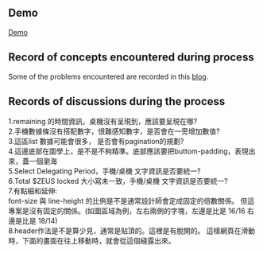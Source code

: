 ## Demo

[Demo](https://zeus-network-demo.netlify.app/)

## Record of concepts encountered during process

Some of the problems encountered are recorded in this [blog](https://medium.com/@is_code_not_cold/%E5%89%8D%E7%AB%AF%E5%88%87%E7%89%88%E9%81%8E%E7%A8%8B%E4%B8%AD%E9%81%87%E5%88%B0%E7%9A%84%E8%A7%80%E5%BF%B5%E7%B4%80%E9%8C%84-6ddd2b2aef33).

## Records of discussions during the process

1.remaining 的時間資訊，桌機沒有呈現到，應該要呈現在哪?\
2.手機數據條沒有搭配數字，很難感知數字，是否會在一旁增加數值?\
3.這區list 數據可能會很多， 是否會有pagination的規劃?\
4.這邊底部在圖學上，是不是不夠精準。底部應該要把buttom-padding，表現出來，蓋一個瀏海\
5.Select Delegating Period，手機/桌機 文字資訊是否要統一?\
6.Total $ZEUS locked 大小寫未一致，手機/桌機 文字資訊是否要統一?\
7.有點細和延伸:\
font-size 與 line-height 的比例是不是通常設計師會定成固定的倍數關係。
但這專案是沒有固定的關係。(如圖區域為例，左右兩側的字塊，左邊是比是 16/16 右邊是比是 18/14)\
8.header作法是不是算少見，通常是貼頂的。這裡是有脫開的。
這樣網頁在滑動時，下面的畫面在往上移動時，就會從這個縫露出來。
